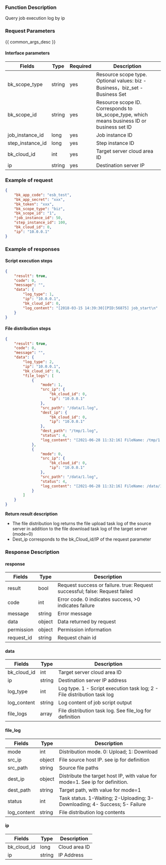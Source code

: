 ### Function Description

Query job execution log by ip

### Request Parameters

{{ common_args_desc }}

#### Interface parameters

| Fields |  Type  | Required | Description |
|-----------|------------|--------|------------|
| bk_scope_type | string | yes  | Resource scope type. Optional values: biz - Business，biz_set - Business Set |
| bk_scope_id | string | yes | Resource scope ID. Corresponds to bk_scope_type, which means business ID or business set ID |
| job_instance_id | long | yes |Job instance ID|
| step_instance_id |  long    |  yes  |Step instance ID|
| bk_cloud_id | int | yes |Target server cloud area ID|
| ip | string | yes |Destination server IP|

### Example of request

```json
{
    "bk_app_code": "esb_test",
    "bk_app_secret": "xxx",
    "bk_token": "xxx",
    "bk_scope_type": "biz",
    "bk_scope_id": "1",
    "job_instance_id": 50,
    "step_instance_id": 100,
    "bk_cloud_id": 0,
    "ip": "10.0.0.1"
}
```

### Example of responses

#### Script execution steps
```json
{
    "result": true,
    "code": 0,
    "message": "",
    "data": {
        "log_type": 1,
        "ip": "10.0.0.1",
        "bk_cloud_id": 0,
        "log_content": "[2018-03-15 14:39:30][PID:56875] job_start\n"
    }
}
```

#### File distribution steps

```json
{
    "result": true,
    "code": 0,
    "message": "",
    "data": {
        "log_type": 2,
        "ip": "10.0.0.1",
        "bk_cloud_id": 0,
        "file_logs": [
            {
                "mode": 1,
                "src_ip": {
                    "bk_cloud_id": 0,
                    "ip": "10.0.0.1"
                },
                "src_path": "/data/1.log",
                "dest_ip": {
                    "bk_cloud_id": 0,
                    "ip": "10.0.0.1"
                },
                "dest_path": "/tmp/1.log",
                "status": 4,
                "log_content": "[2021-06-28 11:32:16] FileName: /tmp/1.log FileSize: 9.0 Bytes State: dest agent success download file Speed: 1 KB/s Progress: 100% StatusDesc: dest agent success download file Detail: success"
            },
            {
                "mode": 0,
                "src_ip": {
                    "bk_cloud_id": 0,
                    "ip": "10.0.0.1"
                },
                "src_path": "/data/1.log",
                "status": 4,
                "log_content": "[2021-06-28 11:32:16] FileName: /data/1.log FileSize: 9.0 Bytes State: source agent success upload file Speed: 1 KB/s Progress: 100% StatusDesc: source agent success upload file Detail: success upload"
            }
        ]
    }
}
```

**Return result description**

- The file distribution log returns the file upload task log of the source server in addition to the file download task log of the target server (mode=0)
- Dest_ip corresponds to the bk_Cloud_id/IP of the request parameter

### Response Description

#### response
| Fields | Type  | Description |
|-----------|-----------|-----------|
| result       |  bool   | Request success or failure. true: Request successful; false: Request failed |
| code         |  int    | Error code. 0 indicates success, >0 indicates failure|
| message      |  string |Error message|
| data         |  object |Data returned by request|
| permission   |  object |Permission information|
| request_id   |  string |Request chain id|

#### data

| Fields | Type  | Description |
|-----------|-----------|-----------|
| bk_cloud_id   |  int         | Target server cloud area ID |
| ip            |  string      | Destination server IP address|
| log_type   | int         | Log type. 1 - Script execution task log; 2 - File distribution task log |
| log_content   |  string      | Log content of job script output|
| file_logs   |  array      | File distribution task log. See file_log for definition|

#### file_log

| Fields | Type  | Description |
|-----------|-----------|-----------|
| mode | int | Distribution mode. 0: Upload; 1: Download |
| src_ip |  object |File source host IP. see ip for definition |
| src_path | string | Source file paths |
| dest_ip | object | Distribute the target host IP, with value for mode=1. See ip for definition. |
| dest_path | string | Target path, with value for mode=1 |
| status | int | Task status. 1-Waiting; 2-Uploading; 3-Downloading; 4- Success; 5- Failure |
| log_content | string | File distribution log contents |

#### ip

| Fields |  Type | Description |
|-----------|------------|--------|
| bk_cloud_id |  long    | Cloud area ID |
| ip          |  string  | IP Address |
